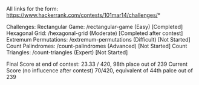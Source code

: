 All links for the form: https://www.hackerrank.com/contests/101mar14/challenges/*

Challenges:
Rectangular Game: /rectangular-game (Easy) [Completed]
Hexagonal Grid: /hexagonal-grid (Moderate) [Completed after contest]
Extremum Permutations: /extremum-permutations (Difficult) [Not Started]
Count Palindromes: /count-palindromes (Advanced) [Not Started]
Count Triangles: /count-triangles (Expert) [Not Started]

Final Score at end of contest: 23.33 / 420, 98th place out of 239
Current Score (no influcence after contest) 70/420, equivalent of 44th palce out of 239
